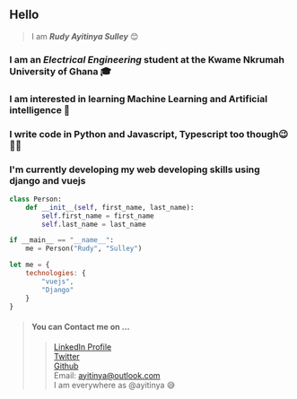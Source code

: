 ## Hello 
> I am ***Rudy Ayitinya Sulley*** 😊
### I am an _Electrical Engineering_ student at the Kwame Nkrumah University of Ghana 🎓
### I am interested in learning Machine Learning and Artificial intelligence 🤖
### I write code in Python and Javascript, Typescript too though😉 🧑‍💻
### I'm currently developing my web developing skills using django and vuejs

```py
class Person:
    def __init__(self, first_name, last_name):
        self.first_name = first_name
        self.last_name = last_name

if __main__ == "__name__":
    me = Person("Rudy", "Sulley")
```

```js
let me = {
    technologies: {
        "vuejs",
        "Django"
    }
}
```

> #### You can Contact me on ...
>> [LinkedIn Profile](www.linkedin.com/ayitinya)  
>> [Twitter](www.twitter.com/ayitinya)  
>> [Github](www.github.com/ayitinya)  
>> Email: ayitinya@outlook.com  
>> I am everywhere as @ayitinya 😅
<!---
ayitinya/ayitinya is a ✨ special ✨ repository because its `README.md` (this file) appears on your GitHub profile.
You can click the Preview link to take a look at your changes.
--->
